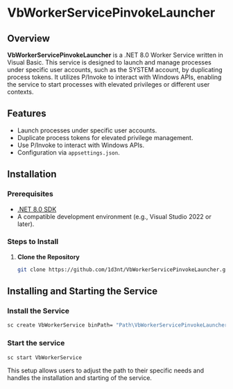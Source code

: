# VbWorkerServicePinvokeLauncher

## Overview

**VbWorkerServicePinvokeLauncher** is a .NET 8.0 Worker Service written in Visual Basic. This service is designed to launch and manage processes under specific user accounts, such as the SYSTEM account, by duplicating process tokens. It utilizes P/Invoke to interact with Windows APIs, enabling the service to start processes with elevated privileges or different user contexts.

## Features

- Launch processes under specific user accounts.
- Duplicate process tokens for elevated privilege management.
- Use P/Invoke to interact with Windows APIs.
- Configuration via `appsettings.json`.

## Installation

### Prerequisites

- [.NET 8.0 SDK](https://dotnet.microsoft.com/download/dotnet/8.0)
- A compatible development environment (e.g., Visual Studio 2022 or later).

### Steps to Install

1. **Clone the Repository**

   ```bash
   git clone https://github.com/1d3nt/VbWorkerServicePinvokeLauncher.git

## Installing and Starting the Service

### Install the Service

```bash
sc create VbWorkerService binPath= "Path\VbWorkerServicePinvokeLauncher.exe"
```

### Start the service

```bash 
sc start VbWorkerService
```

This setup allows users to adjust the path to their specific needs and handles the installation and starting of the service.







